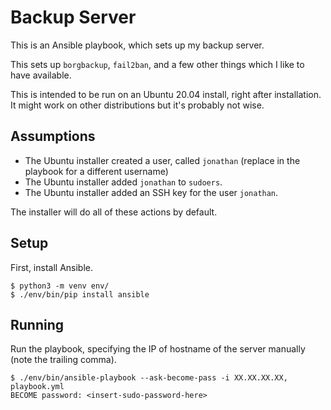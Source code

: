 # Backup Server

This is an Ansible playbook, which sets up my backup server. 

This sets up `borgbackup`, `fail2ban`, and a few other things which I like to have available.

This is intended to be run on an Ubuntu 20.04 install, right after installation. It might work on other distributions but it's probably not wise.

## Assumptions

- The Ubuntu installer created a user, called `jonathan` (replace in the playbook for a different username)
- The Ubuntu installer added `jonathan` to `sudoers`.
- The Ubuntu installer added an SSH key for the user `jonathan`.

The installer will do all of these actions by default.

## Setup

First, install Ansible.

    $ python3 -m venv env/
    $ ./env/bin/pip install ansible

## Running

Run the playbook, specifying the IP of hostname of the server manually (note the trailing comma).

    $ ./env/bin/ansible-playbook --ask-become-pass -i XX.XX.XX.XX, playbook.yml
    BECOME password: <insert-sudo-password-here>
